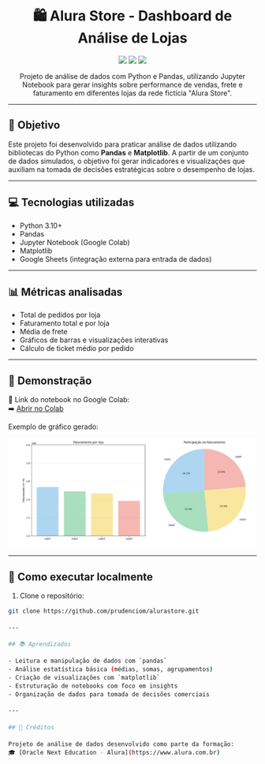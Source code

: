 <h1 align="center">🛍️ Alura Store - Dashboard de Análise de Lojas</h1>

<p align="center">
  <img src="https://img.shields.io/badge/status-concluído-brightgreen?style=flat-square" />
  <img src="https://img.shields.io/badge/feito%20com-pandas%20%7C%20python-blue?style=flat-square" />
  <img src="https://img.shields.io/badge/Desafio%20Alura-Oracle%20ONE-blue?style=flat-square" />
</p>

<p align="center">
  Projeto de análise de dados com Python e Pandas, utilizando Jupyter Notebook para gerar insights sobre performance de vendas, frete e faturamento em diferentes lojas da rede fictícia "Alura Store".
</p>

---

## 🧠 Objetivo

Este projeto foi desenvolvido para praticar análise de dados utilizando bibliotecas do Python como **Pandas** e **Matplotlib**. A partir de um conjunto de dados simulados, o objetivo foi gerar indicadores e visualizações que auxiliam na tomada de decisões estratégicas sobre o desempenho de lojas.

---

## 💻 Tecnologias utilizadas

- Python 3.10+
- Pandas
- Jupyter Notebook (Google Colab)
- Matplotlib
- Google Sheets (integração externa para entrada de dados)

---

## 📊 Métricas analisadas

- Total de pedidos por loja  
- Faturamento total e por loja  
- Média de frete  
- Gráficos de barras e visualizações interativas  
- Cálculo de ticket médio por pedido  

---

## 📸 Demonstração

🔗 Link do notebook no Google Colab:  
➡️ [Abrir no Colab](https://colab.research.google.com/github/prudenciom/alurastore/blob/main/Desafio_AluraStoreBr_Maiara_Franco.ipynb)

Exemplo de gráfico gerado:

<img src="https://github.com/prudenciom/alurastore/blob/main/graficos/grafico_1.png" width="800"/>

---

## 🚀 Como executar localmente

1. Clone o repositório:
```bash
git clone https://github.com/prudenciom/alurastore.git

---

## 📚 Aprendizados

- Leitura e manipulação de dados com `pandas`
- Análise estatística básica (médias, somas, agrupamentos)
- Criação de visualizações com `matplotlib`
- Estruturação de notebooks com foco em insights
- Organização de dados para tomada de decisões comerciais

---

## 📎 Créditos

Projeto de análise de dados desenvolvido como parte da formação:  
🎓 [Oracle Next Education - Alura](https://www.alura.com.br)

